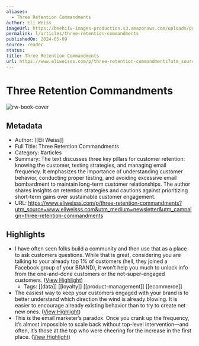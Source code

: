 ```yaml
---
aliases:
  - Three Retention Commandments
author: Eli Weiss
imageUrl: https://beehiiv-images-production.s3.amazonaws.com/uploads/publication/thumbnail/3aab233a-aa55-46a6-a039-934d07428cad/landscape_Green__White___Pink_Aesthetic_Simple_Monogram_Brand_Font_Logo___400___200_px___1_.png
permalink: l/articles/three-retention-commandments
publishedOn: 2024-05-09
source: reader
status: 
title: Three Retention Commandments
url: https://www.eliweisss.com/p/three-retention-commandments?utm_source=www.eliweisss.com&utm_medium=newsletter&utm_campaign=three-retention-commandments
---
```

# Three Retention Commandments

![rw-book-cover](https://beehiiv-images-production.s3.amazonaws.com/uploads/publication/thumbnail/3aab233a-aa55-46a6-a039-934d07428cad/landscape_Green__White___Pink_Aesthetic_Simple_Monogram_Brand_Font_Logo___400___200_px___1_.png)

## Metadata

- Author: [[Eli Weiss]]
- Full Title: Three Retention Commandments
- Category: #articles
- Summary: The text discusses three key pillars for customer retention: knowing the customer, testing strategies, and managing email frequency. It emphasizes the importance of understanding customer behavior, conducting proper testing, and avoiding excessive email bombardment to maintain long-term customer relationships. The author shares insights on retention strategies and cautions against prioritizing short-term gains over sustainable customer engagement.
- URL: https://www.eliweisss.com/p/three-retention-commandments?utm_source=www.eliweisss.com&utm_medium=newsletter&utm_campaign=three-retention-commandments

## Highlights

- I have often seen folks build a community and then use that as a place to ask customers questions.
  While that is great, considering you are talking to your already top 1% of customers (hell, they joined a Facebook group of your BRAND), it won’t help you much to unlock info from the one-and-done customers or the not-super-engaged customers. ([View Highlight](https://read.readwise.io/read/01hxv1yrtwcnj5zbctawjb9px9))
    - Tags: [[data]] [[loyalty]] [[product-management]] [[ecommerce]]
- The easiest way to keep your customers engaged with your brand is to better understand which direction the wind is already blowing.
  It is easier to encourage already existing behavior than to try to create net new ones. ([View Highlight](https://read.readwise.io/read/01hxv1z5hgqyqcahx03x61dkbw))
- This is the email marketer’s paradox. Once you crank up the frequency, it’s almost impossible to scale back without top-level intervention—and often, it’s those at the top who were cheering for the increase in the first place. ([View Highlight](https://read.readwise.io/read/01hxv213nm1cav8ahn8f2vbnmb))
